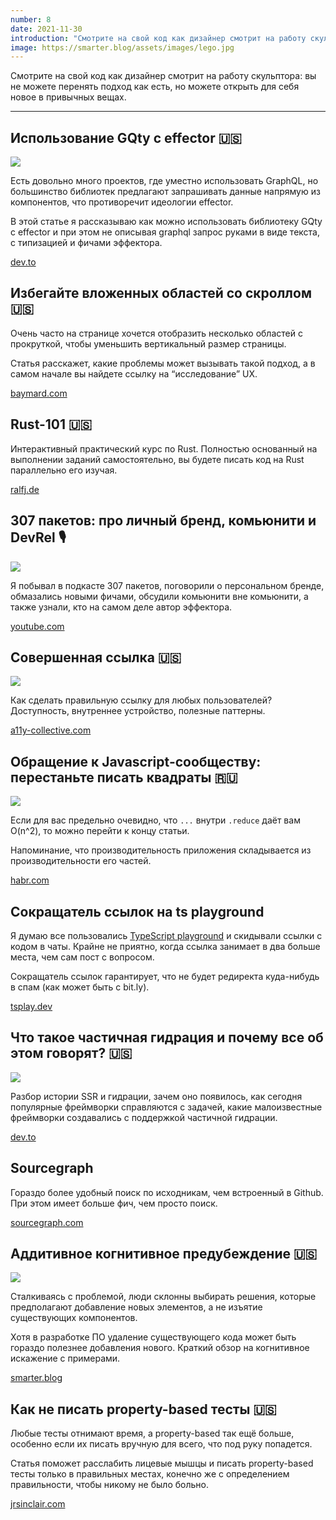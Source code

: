 ```yaml
---
number: 8
date: 2021-11-30
introduction: "Смотрите на свой код как дизайнер смотрит на работу скульптора: вы не можете перенять подход как есть, но можете открыть для себя новое в привычных вещах."
image: https://smarter.blog/assets/images/lego.jpg
---
```


Смотрите на свой код как дизайнер смотрит на работу скульптора: вы не можете перенять подход как есть, но можете открыть для себя новое в привычных вещах.

<hr />

## Использование GQty с effector 🇺🇸

![](/8-893329/7334f7e178240eb5bf90ca6348269419.png)

Есть довольно много проектов, где уместно использовать GraphQL, но большинство библиотек предлагают запрашивать данные напрямую из компонентов, что противоречит идеологии effector.

В этой статье я рассказываю как можно использовать библиотеку GQty с effector и при этом не описывая graphql запрос руками в виде текста, с типизацией и фичами эффектора.

[dev.to](https://dev.to/effector/using-gqty-with-effector-2m16)

## Избегайте вложенных областей со скроллом 🇺🇸

Очень часто на странице хочется отобразить несколько областей с прокруткой, чтобы уменьшить вертикальный размер страницы.

Статья расскажет, какие проблемы может вызывать такой подход, а в самом начале вы найдете ссылку на “исследование” UX.

[baymard.com](https://baymard.com/blog/inline-scroll-areas)

## Rust-101 🇺🇸

Интерактивный практический курс по Rust. Полностью основанный на выполнении заданий самостоятельно, вы будете писать код на Rust параллельно его изучая.

[ralfj.de](https://www.ralfj.de/projects/rust-101/main.html)

## 307 пакетов: про личный бренд, комьюнити и DevRel 🎙

![](/8-893329/9e5bc5dd3449b4d94c9d5c5dcfe2b80c.jpg)

Я побывал в подкасте 307 пакетов, поговорили о персональном бренде, обмазались новыми фичами, обсудили комьюнити вне комьюнити, а также узнали, кто на самом деле автор эффектора.

[youtube.com](https://www.youtube.com/watch?v=QtsH31LD79c)

## Совершенная ссылка 🇺🇸

![](/8-893329/e6e798e5b78bde11130c507593ebf608.png)

Как сделать правильную ссылку для любых пользователей? Доступность, внутреннее устройство, полезные паттерны.

[a11y-collective.com](https://www.a11y-collective.com/the-perfect-link/)

## Обращение к Javascript-сообществу: перестаньте писать квадраты 🇷🇺

![](/8-893329/48892bbfd5368fb11f2fb68b22cb7049.png)

Если для вас предельно очевидно, что `...` внутри `.reduce` даёт вам O(n^2), то можно перейти к концу статьи.

Напоминание, что производительность приложения складывается из производительности его частей.

[habr.com](https://habr.com/ru/post/590663/)

## Сокращатель ссылок на ts playground

Я думаю все пользовались [TypeScript playground](https://www.typescriptlang.org/play) и скидывали ссылки с кодом в чаты. Крайне не приятно, когда ссылка занимает в два больше места, чем сам пост с вопросом.

Сокращатель ссылок гарантирует, что не будет редиректа куда-нибудь в спам (как может быть с bit.ly).

[tsplay.dev](https://tsplay-dev.vercel.app/)

## Что такое частичная гидрация и почему все об этом говорят? 🇺🇸

![](/8-893329/e1f3c025777a28bdb3739fa921265663.png)

Разбор истории SSR и гидрации, зачем оно появилось, как сегодня популярные фреймворки справляются с задачей, какие малоизвестные фреймворки создавались с поддержкой частичной гидрации.

[dev.to](https://dev.to/ajcwebdev/what-is-partial-hydration-and-why-is-everyone-talking-about-it-3k56)

## Sourcegraph

Гораздо более удобный поиск по исходникам, чем встроенный в Github. При этом имеет больше фич, чем просто поиск.

[sourcegraph.com](https://sourcegraph.com/search)

## Аддитивное когнитивное предубеждение 🇺🇸

![](/8-893329/adf97554e1b6d2b77105fb0c39af7ab1.jpg)

Сталкиваясь с проблемой, люди склонны выбирать решения, которые предполагают добавление новых элементов, а не изъятие существующих компонентов.

Хотя в разработке ПО удаление существующего кода может быть гораздо полезнее добавления нового. Краткий обзор на когнитивное искажение с примерами.

[smarter.blog](https://smarter.blog/additive-cognitive-bias/)

## Как не писать property-based тесты 🇺🇸

Любые тесты отнимают время, а property-based так ещё больше, особенно если их писать вручную для всего, что под руку попадется.

Статья поможет расслабить лицевые мышцы и писать property-based тесты только в правильных местах, конечно же с определением правильности, чтобы никому не было больно.

[jrsinclair.com](https://jrsinclair.com/articles/2021/how-not-to-write-property-tests-in-javascript/)
